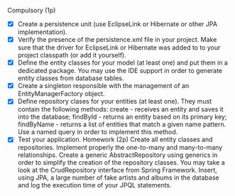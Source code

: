 Compulsory (1p)

   - [x] Create a persistence unit (use EclipseLink or Hibernate or other JPA implementation).
   - [x] Verify the presence of the persistence.xml file in your project. Make sure that the driver for EclipseLink or Hibernate was added to to your project classpath (or add it yourself).
   - [x] Define the entity classes for your model (at least one) and put them in a dedicated package. You may use the IDE support in order to generate entity classes from database tables.
   - [x] Create a singleton responsible with the management of an EntityManagerFactory object.
   - [x] Define repository clases for your entities (at least one). They must contain the following methods:
create - receives an entity and saves it into the database;
findById - returns an entity based on its primary key;
findByName - returns a list of entities that match a given name pattern. Use a named query in order to implement this method.
   - [x] Test your application.
Homework (2p)
Create all entity classes and repositories. Implement properly the one-to-many and many-to-many relationships.
Create a generic AbstractRepository using generics in order to simplify the creation of the repository classes. You may take a look at the CrudRepository interface from Spring Framework.
Insert, using JPA, a large number of fake artists and albums in the database and log the execution time of your JPQL statements.